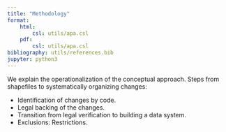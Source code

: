 ```yaml
---
title: "Methodology"
format: 
    html:
        csl: utils/apa.csl
    pdf:
        csl: utils/apa.csl
bibliography: utils/references.bib
jupyter: python3
---
```








We explain the operationalization of the conceptual approach. Steps from shapefiles to systematically organizing changes:

- Identification of changes by code.
- Legal backing of the changes.
- Transition from legal verification to building a data system.
- Exclusions: Restrictions.

